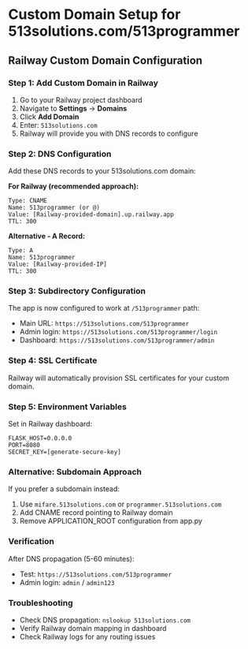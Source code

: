 # Custom Domain Setup for 513solutions.com/513programmer

## Railway Custom Domain Configuration

### Step 1: Add Custom Domain in Railway
1. Go to your Railway project dashboard
2. Navigate to **Settings** → **Domains**
3. Click **Add Domain**
4. Enter: `513solutions.com`
5. Railway will provide you with DNS records to configure

### Step 2: DNS Configuration
Add these DNS records to your 513solutions.com domain:

**For Railway (recommended approach):**
```
Type: CNAME
Name: 513programmer (or @)
Value: [Railway-provided-domain].up.railway.app
TTL: 300
```

**Alternative - A Record:**
```
Type: A
Name: 513programmer
Value: [Railway-provided-IP]
TTL: 300
```

### Step 3: Subdirectory Configuration
The app is now configured to work at `/513programmer` path:
- Main URL: `https://513solutions.com/513programmer`
- Admin login: `https://513solutions.com/513programmer/login`
- Dashboard: `https://513solutions.com/513programmer/admin`

### Step 4: SSL Certificate
Railway will automatically provision SSL certificates for your custom domain.

### Step 5: Environment Variables
Set in Railway dashboard:
```
FLASK_HOST=0.0.0.0
PORT=8080
SECRET_KEY=[generate-secure-key]
```

### Alternative: Subdomain Approach
If you prefer a subdomain instead:
1. Use `mifare.513solutions.com` or `programmer.513solutions.com`
2. Add CNAME record pointing to Railway domain
3. Remove APPLICATION_ROOT configuration from app.py

### Verification
After DNS propagation (5-60 minutes):
- Test: `https://513solutions.com/513programmer`
- Admin login: `admin` / `admin123`

### Troubleshooting
- Check DNS propagation: `nslookup 513solutions.com`
- Verify Railway domain mapping in dashboard
- Check Railway logs for any routing issues
